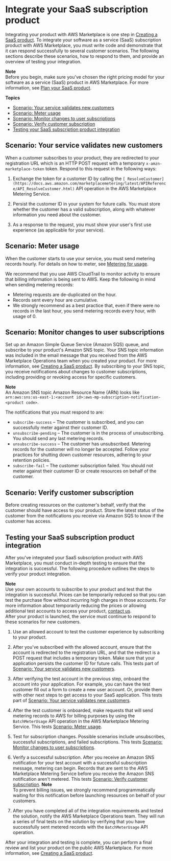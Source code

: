 # Integrate your SaaS subscription product<a name="saas-integrate-subscription"></a>

Integrating your product with AWS Marketplace is one step in [Creating a SaaS product](saas-create-product.md)\. To integrate your software as a service \(SaaS\) subscription product with AWS Marketplace, you must write code and demonstrate that it can respond successfully to several customer scenarios\. The following sections describe these scenarios, how to respond to them, and provide an overview of testing your integration\.

**Note**  
Before you begin, make sure you've chosen the right pricing model for your software as a service \(SaaS\) product in AWS Marketplace\. For more information, see [Plan your SaaS product](saas-prepare.md)\. 

**Topics**
+ [Scenario: Your service validates new customers](#saas-subscription-validate-customer)
+ [Scenario: Meter usage](#saas-subscription-meter-usage)
+ [Scenario: Monitor changes to user subscriptions](#saas-subscription-monitor-changes)
+ [Scenario: Verify customer subscription](#saas-subscription-verify-subscriptions)
+ [Testing your SaaS subscription product integration](#saas-subscription-integration-testing)

## Scenario: Your service validates new customers<a name="saas-subscription-validate-customer"></a>

When a customer subscribes to your product, they are redirected to your registration URL which is an HTTP POST request with a temporary `x-amzn-marketplace-token` token\. Respond to this request in the following ways:

1. Exchange the token for a customer ID by calling the `[ ResolveCustomer](https://docs.aws.amazon.com/marketplacemetering/latest/APIReference/API_ResolveCustomer.html)` API operation in the AWS Marketplace Metering Service\.

1. Persist the customer ID in your system for future calls\. You must store whether the customer has a valid subscription, along with whatever information you need about the customer\.

1. As a response to the request, you must show your user's first use experience \(as applicable for your service\)\.

## Scenario: Meter usage<a name="saas-subscription-meter-usage"></a>

When the customer starts to use your service, you must send metering records hourly\. For details on how to meter, see [Metering for usage](metering-for-usage.md)\.

We recommend that you use AWS CloudTrail to monitor activity to ensure that billing information is being sent to AWS\. Keep the following in mind when sending metering records:
+ Metering requests are de\-duplicated on the hour\.
+ Records sent every hour are cumulative\.
+ We strongly recommend as a best practice that, even if there were no records in the last hour, you send metering records every hour, with usage of 0\.

## Scenario: Monitor changes to user subscriptions<a name="saas-subscription-monitor-changes"></a>

Set up an Amazon Simple Queue Service \(Amazon SQS\) queue, and subscribe to your product's Amazon SNS topic\. Your SNS topic information was included in the email message that you received from the AWS Marketplace Operations team when you created your product\. For more information, see [Creating a SaaS product](saas-create-product.md)\. By subscribing to your SNS topic, you receive notifications about changes to customer subscriptions, including providing or revoking access for specific customers\.

**Note**  
An Amazon SNS topic Amazon Resource Name \(ARN\) looks like `arn:aws:sns:us-east-1:<account id>:aws-mp-subscription-notification-<product code>`\.

The notifications that you must respond to are:
+ `subscribe-success` – The customer is subscribed, and you can successfully meter against their customer ID\.
+ `unsubscribe-pending` – The customer is in the process of unsubscribing\. You should send any last metering records\.
+ `unsubscribe-success` – The customer has unsubscribed\. Metering records for the customer will no longer be accepted\. Follow your practices for shutting down customer resources, adhering to your retention policies\.
+ `subscribe-fail` – The customer subscription failed\. You should not meter against their customer ID or create resources on behalf of the customer\.

## Scenario: Verify customer subscription<a name="saas-subscription-verify-subscriptions"></a>

Before creating resources on the customer's behalf, verify that the customer should have access to your product\. Store the latest status of the customer from the notifications you receive via Amazon SQS to know if the customer has access\.

## Testing your SaaS subscription product integration<a name="saas-subscription-integration-testing"></a>

After you've integrated your SaaS subscription product with AWS Marketplace, you must conduct in\-depth testing to ensure that the integration is successful\. The following procedure outlines the steps to verify your product integration\.

**Note**  
Use your own accounts to subscribe to your product and test that the integration is successful\. Prices can be temporarily reduced so that you can test the purchase flow without incurring high charges in those accounts\. For more information about temporarily reducing the prices or allowing additional test accounts to access your product, [contact us](https://aws.amazon.com/marketplace/management/contact-us/)\.  
After your product is launched, the service must continue to respond to these scenarios for new customers\.

1. Use an allowed account to test the customer experience by subscribing to your product\. 

1. After you've subscribed with the allowed account, ensure that the account is redirected to the registration URL, and that the redirect is a POST request that includes a temporary token\. Make sure that your application persists the customer ID for future calls\. This tests part of [Scenario: Your service validates new customers](#saas-subscription-validate-customer)\.

1. After verifying the test account in the previous step, onboard the account into your application\. For example, you can have the test customer fill out a form to create a new user account\. Or, provide them with other next steps to get access to your SaaS application\. This tests part of [Scenario: Your service validates new customers](#saas-subscription-validate-customer)\.

1. After the test customer is onboarded, make requests that will send metering records to AWS for billing purposes by using the `BatchMeterUsage` API operation in the AWS Marketplace Metering Service\. This tests [Scenario: Meter usage](#saas-subscription-meter-usage)\.

1. Test for subscription changes\. Possible scenarios include unsubscribes, successful subscriptions, and failed subscriptions\. This tests [Scenario: Monitor changes to user subscriptions](#saas-subscription-monitor-changes)\.

1. Verify a successful subscription\. After you receive an Amazon SNS notification for your test account with a successful subscription message, metering can begin\. Records that are sent to the AWS Marketplace Metering Service before you receive the Amazon SNS notification aren't metered\. This tests [Scenario: Verify customer subscription](#saas-subscription-verify-subscriptions)\.
**Note**  
To prevent billing issues, we strongly recommend programmatically waiting for this notification before launching resources on behalf of your customers\.

1. After you have completed all of the integration requirements and tested the solution, notify the AWS Marketplace Operations team\. They will run a series of final tests on the solution by verifying that you have successfully sent metered records with the `BatchMeterUsage` API operation\.

After your integration and testing is complete, you can perform a final review and list your product on the public AWS Marketplace\. For more information, see [Creating a SaaS product](saas-create-product.md)\.